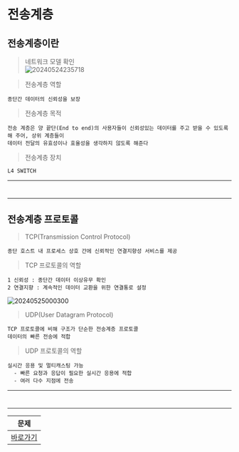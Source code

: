 # 전송계층

전송계층이란
---

> 네트워크 모델 확인<br>
![20240524235718](https://github.com/MY-ALL-LECTURE/CCNA/assets/84259104/45855814-eb1b-4468-b3ca-d335d0cadcbc)

> 전송계층 역할<br>
```
종단간 데이터의 신뢰성을 보장
```

> 전송계층 목적<br>
```
전송 계층은 양 끝단(End to end)의 사용자들이 신뢰성있는 데이터를 주고 받을 수 있도록 해 주어, 상위 계층들이
데이터 전달의 유효성이나 효율성을 생각하지 않도록 해준다
```

> 전송계층 장치<br>
```
L4 SWITCH
```

---
#
---

전송계층 프로토콜
---

> TCP(Transmission Control Protocol)<br>
```
종단 호스트 내 프로세스 상호 간에 신뢰적인 연결지향성 서비스를 제공
```

> TCP 프로토콜의 역할<br>
```
1 신뢰성 : 종단간 데이터 이상유무 확인
2 연결지향 : 계속적인 데이터 교환을 위한 연결통로 설정
```
![20240525000300](https://github.com/MY-ALL-LECTURE/CCNA/assets/84259104/2f9f7e79-3870-4aec-80bb-c9af25325978)


> UDP(User Datagram Protocol)<br>
```
TCP 프로토콜에 비해 구조가 단순한 전송계층 프로토콜
데이터의 빠른 전송에 적합
```

> UDP 프로토콜의 역할<br>
```
실시간 응용 및 멀티캐스팅 가능
  - 빠른 요청과 응답이 필요한 실시간 응용에 적합
  - 여러 다수 지점에 전송
```

---
#
---

|문제|
|-|
|[바로가기](./01.md)|

